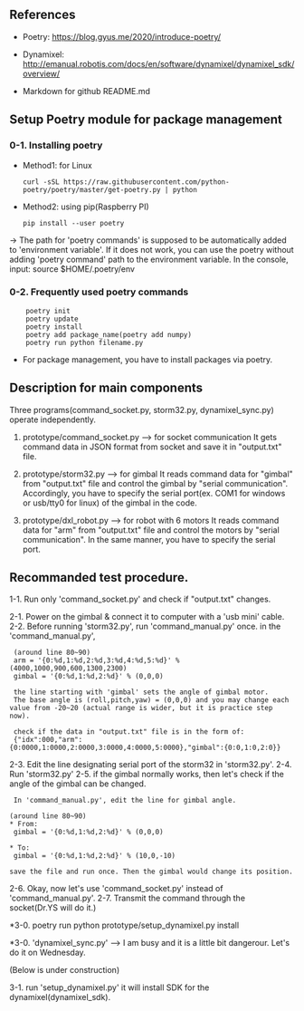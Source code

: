 ## References
- Poetry: https://blog.gyus.me/2020/introduce-poetry/

- Dynamixel: http://emanual.robotis.com/docs/en/software/dynamixel/dynamixel_sdk/overview/

- Markdown for github README.md


## Setup Poetry module for package management
### 0-1. Installing poetry 
* Method1: for Linux
    ```
    curl -sSL https://raw.githubusercontent.com/python-poetry/poetry/master/get-poetry.py | python
    ```
* Method2: using pip(Raspberry PI)
    ```
    pip install --user poetry
    ```
-> 
The path for 'poetry commands' is supposed to be automatically added to 'environment variable'. 
If it does not work, you can use the poetry without adding 'poetry command' path to the environment variable.
In the console, input: 
source $HOME/.poetry/env

### 0-2. Frequently used poetry commands
        poetry init
        poetry update
        poetry install
        poetry add package_name(poetry add numpy)
        poetry run python filename.py

* For package management, you have to install packages via poetry.

## Description for main components
Three programs(command_socket.py, storm32.py, dynamixel_sync.py) operate independently.

1. prototype/command_socket.py --> for socket communication
It gets command data in JSON format from socket and save it in "output.txt" file.

2. prototype/storm32.py --> for gimbal
It reads command data for "gimbal" from "output.txt" file and control the gimbal by "serial communication".
Accordingly, you have to specify the serial port(ex. COM1 for windows or usb/tty0 for linux) of the gimbal in the code.

3. prototype/dxl_robot.py --> for robot with 6 motors
It reads command data for "arm" from "output.txt" file and control the motors by "serial communication".
In the same manner, you have to specify the serial port.


## Recommanded test procedure.
1-1. Run only 'command_socket.py' and check if "output.txt" changes.


2-1. Power on the gimbal & connect it to computer with a 'usb mini' cable. 
2-2. Before running 'storm32.py', run 'command_manual.py' once.
     in the 'command_manual.py', 

     (around line 80~90)
     arm = '{0:%d,1:%d,2:%d,3:%d,4:%d,5:%d}' % (4000,1000,900,600,1300,2300)
     gimbal = '{0:%d,1:%d,2:%d}' % (0,0,0)

     the line starting with 'gimbal' sets the angle of gimbal motor.
     The base angle is (roll,pitch,yaw) = (0,0,0) and you may change each value from -20~20 (actual range is wider, but it is practice step now).

     check if the data in "output.txt" file is in the form of:
     {"idx":000,"arm":{0:0000,1:0000,2:0000,3:0000,4:0000,5:0000},"gimbal":{0:0,1:0,2:0}}

2-3. Edit the line designating serial port of the storm32 in 'storm32.py'.
2-4. Run 'storm32.py'
2-5. if the gimbal normally works, then let's check if the angle of the gimbal can be changed.
     
     In 'command_manual.py', edit the line for gimbal angle.

    (around line 80~90)
    * From:
     gimbal = '{0:%d,1:%d,2:%d}' % (0,0,0)

    * To:
     gimbal = '{0:%d,1:%d,2:%d}' % (10,0,-10)

    save the file and run once. Then the gimbal would change its position.

2-6. Okay, now let's use 'command_socket.py' instead of 'command_manual.py'.
2-7. Transmit the command through the socket(Dr.YS will do it.)

*3-0. poetry run python prototype/setup_dynamixel.py install

*3-0. 'dynamixel_sync.py' --> I am busy and it is a little bit dangerour. Let's do it on Wednesday.

(Below is under construction)


3-1. run 'setup_dynamixel.py' it will install SDK for the dynamixel(dynamixel_sdk).